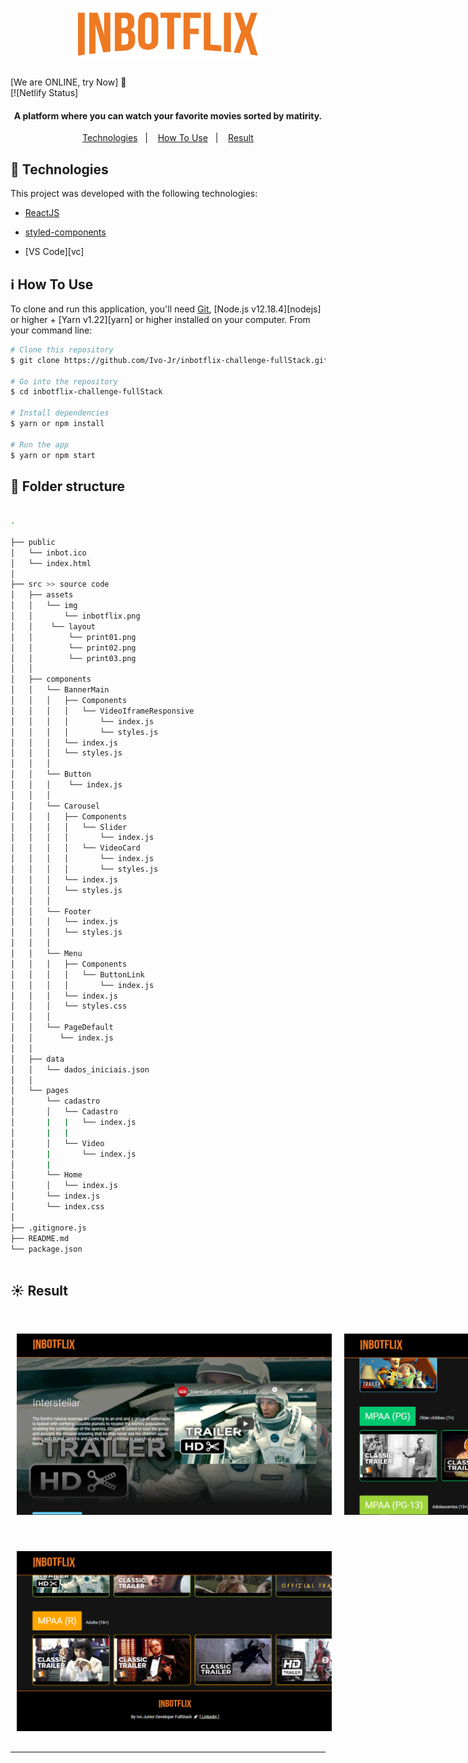 
<h1 align="center">
    <img alt="InbotFlix" src="src/assets/img/inbotflix.png" width="300px" />
</h1>

[We are ONLINE, try Now] :tada:<br>
[![Netlify Status]


<h4 align="center">
  A platform where you can watch your favorite movies sorted by matirity.
</h4>

<p align="center">
  <a href="#rocket-technologies">Technologies</a>&nbsp;&nbsp;&nbsp;|&nbsp;&nbsp;&nbsp;
  <a href="#information_source-how-to-use">How To Use</a>&nbsp;&nbsp;&nbsp;|&nbsp;&nbsp;&nbsp;
  <a href="#sunny-result">Result</a>
</p>



## :rocket: Technologies

This project was developed with the following technologies:

- [ReactJS](https://reactjs.org/)
- [styled-components](https://www.styled-components.com/)

- [VS Code][vc]

## :information_source: How To Use

To clone and run this application, you'll need [Git](https://git-scm.com), [Node.js v12.18.4][nodejs] or higher + [Yarn v1.22][yarn] or higher installed on your computer. From your command line:

```bash
# Clone this repository
$ git clone https://github.com/Ivo-Jr/inbotflix-challenge-fullStack.git

# Go into the repository
$ cd inbotflix-challenge-fullStack

# Install dependencies
$ yarn or npm install

# Run the app
$ yarn or npm start
```

## :file_folder: Folder structure

```bash

.

├── public
│   └── inbot.ico
│   └── index.html
│
├── src >> source code
│   ├── assets
│   │   └── img
│   │       └── inbotflix.png
│   │    └── layout
│   │        └── print01.png
│   │        └── print02.png
│   │        └── print03.png
│   │
│   ├── components
│   │   └── BannerMain
│   │   │   ├── Components
│   │   │   │   └── VideoIframeResponsive
│   │   │   │       └── index.js
│   │   │   │       └── styles.js
│   │   │   └── index.js
│   │   │   └── styles.js
│   │   │
│   │   └── Button
│   │   │    └── index.js
│   │   │
│   │   └── Carousel
│   │   │   ├── Components
│   │   │   │   └── Slider
│   │   │   │       └── index.js
│   │   │   │   └── VideoCard
│   │   │   │       └── index.js
│   │   │   │       └── styles.js
│   │   │   └── index.js
│   │   │   └── styles.js
│   │   │
│   │   └── Footer
│   │   │   └── index.js
│   │   │   └── styles.js
│   │   │
│   │   └── Menu
│   │   │   ├── Components
│   │   │   │   └── ButtonLink
│   │   │   │       └── index.js
│   │   │   └── index.js
│   │   │   └── styles.css
│   │   │
│   │   └── PageDefault
│   │      └── index.js
│   │
│   ├── data
│   │   └── dados_iniciais.json
│   │
│   └── pages
│       └── cadastro
│       │   └── Cadastro
│       |   |   └── index.js
│       |   |
│       │   └── Video
│       |       └── index.js
│       |
│       └── Home
│       │   └── index.js
│       └── index.js
│       └── index.css
│
├── .gitignore.js
├── README.md
└── package.json



```

## :sunny: Result

  <div style="display: flex;   flex-direction: column;
  align-items: center;">
  <h1 align="center" style="display: flex; flex-direction:row;">
      <img   style="margin: 0 10px;" alt="inbotflix-img" src="src/assets/layout/print01.png" />
        <img   style="margin: 0 10px;" alt="inbotflix-img" src="src/assets/layout/print02.png" />

  </h1>
  <h1 align="center" style="display: flex; flex-direction:row;">
      <img  style="margin: 0 10px;" alt="inbotflix-img" src="src/assets/layout/print03.png" />
  </h1>
  </div>

---

